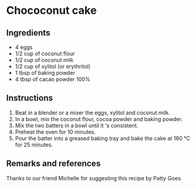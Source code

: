 # Chococonut cake

## Ingredients

* 4 eggs
* 1/2 cup of coconut flour
* 1/2 cup of coconut milk
* 1/2 cup of xylitol (or erythritol)
* 1 tbsp of baking powder
* 4 tbsp of cacao powder 100%

## Instructions

1. Beat in a blender or a mixer the eggs, xylitol and coconut milk.
1. In a bowl, mix the coconut flour, cocoa powder and baking powder.
1. Mix the two batters in a bowl until it 's consistent.
1. Preheat the oven for 10 minutes.
1. Pour the batter into a greased baking tray and bake the cake at 180 °C for 25 minutes.

## Remarks and references

Thanks to our friend Michelle for suggesting this recipe by Patty Goes.
